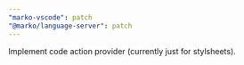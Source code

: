 ```yaml
---
"marko-vscode": patch
"@marko/language-server": patch
---
```


Implement code action provider (currently just for stylsheets).
